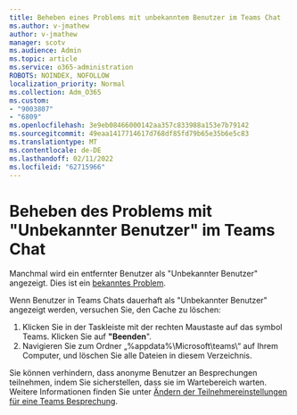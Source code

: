 ```yaml
---
title: Beheben eines Problems mit unbekanntem Benutzer im Teams Chat
ms.author: v-jmathew
author: v-jmathew
manager: scotv
ms.audience: Admin
ms.topic: article
ms.service: o365-administration
ROBOTS: NOINDEX, NOFOLLOW
localization_priority: Normal
ms.collection: Adm_O365
ms.custom:
- "9003807"
- "6809"
ms.openlocfilehash: 3e9eb08466000142aa357c833988a153e7b79142
ms.sourcegitcommit: 49eaa1417714617d768df85fd79b65e35b6e5c83
ms.translationtype: MT
ms.contentlocale: de-DE
ms.lasthandoff: 02/11/2022
ms.locfileid: "62715966"
---
```

# <a name="resolving-issue-with-unknown-user-in-teams-chat"></a>Beheben des Problems mit "Unbekannter Benutzer" im Teams Chat

Manchmal wird ein entfernter Benutzer als "Unbekannter Benutzer" angezeigt. Dies ist ein [bekanntes Problem](https://docs.microsoft.com/microsoftteams/troubleshoot/known-issues/removed-user-appears-as-unknown).

Wenn Benutzer in Teams Chats dauerhaft als "Unbekannter Benutzer" angezeigt werden, versuchen Sie, den Cache zu löschen:

1.  Klicken Sie in der Taskleiste mit der rechten Maustaste auf das symbol Teams. Klicken Sie auf  **"Beenden**".
2.  Navigieren Sie zum Ordner „%appdata%\Microsoft\teams\“ auf Ihrem Computer, und löschen Sie alle Dateien in diesem Verzeichnis.

Sie können verhindern, dass anonyme Benutzer an Besprechungen teilnehmen, indem Sie sicherstellen, dass sie im Wartebereich warten. Weitere Informationen finden Sie unter [Ändern der Teilnehmereinstellungen für eine Teams Besprechung](https://support.microsoft.com/office/change-participant-settings-for-a-teams-meeting-53261366-dbd5-45f9-aae9-a70e6354f88e).
